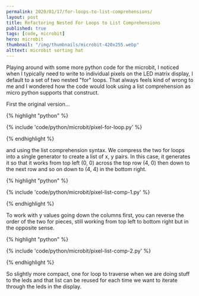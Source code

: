 ```yaml
---
permalink: 2020/01/17/for-loops-to-list-comprehensions/
layout: post
title: Refactoring Nested For Loops to List Comprehensions
published: true
tags: [code, microbit]
hero: microbit
thumbnail: "/img/thumbnails/microbit-420x255.webp"
alttext: microbit sorting hat
---
```


Playing around with some more python code for the microbit, I noticed when I typically need to write to individual pixels on the
LED matrix display, I default to a set of two nested "for" loops. That always feels kind of wrong to me and I wondered how the code
would look using a list comprehension as micro python supports that construct.

First the original version...

{% highlight "python" %}

{% include 'code/python/microbit/pixel-for-loop.py' %}

{% endhighlight %}

and using the list comprehension syntax. We compress the two for loops into a single generator to create a list of x, y pairs. In this case,
it generates it so that it works from top left (0, 0) across the top row (4, 0) then down to the next row and so on down to (4, 4) in the
bottom right.

{% highlight "python" %}

{% include 'code/python/microbit/pixel-list-comp-1.py' %}

{% endhighlight %}

To work with y values going down the columns first, you can reverse the order of the two for pieces, still working from top left to bottom right
but in the opposite sense.

{% highlight "python" %}

{% include 'code/python/microbit/pixel-list-comp-2.py' %}

{% endhighlight %}

So slightly more compact, one for loop to traverse when we are doing stuff to the leds and that list can be reused for each time we
want to iterate through the leds in the display.

